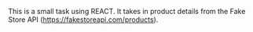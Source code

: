 This is a small task using REACT. It takes in product details from the Fake Store API (https://fakestoreapi.com/products).
